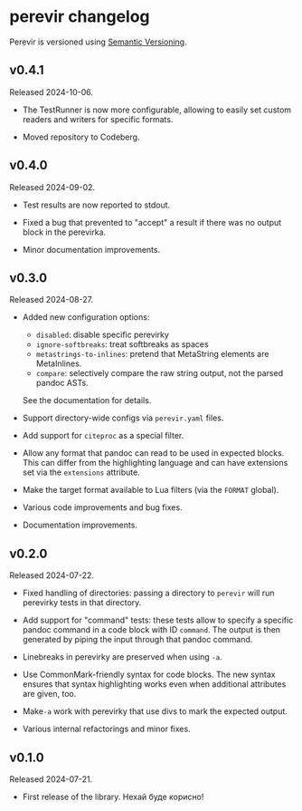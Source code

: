# perevir changelog

Perevir is versioned using [Semantic Versioning][].

[Semantic Versioning]: https://semver.org/

## v0.4.1

Released 2024-10-06.

- The TestRunner is now more configurable, allowing to easily set
  custom readers and writers for specific formats.

- Moved repository to Codeberg.

## v0.4.0

Released 2024-09-02.

- Test results are now reported to stdout.

- Fixed a bug that prevented to "accept" a result if there was no
  output block in the perevirka.

- Minor documentation improvements.

## v0.3.0

Released 2024-08-27.

- Added new configuration options:

    + `disabled`: disable specific perevirky
    + `ignore-softbreaks`: treat softbreaks as spaces
    + `metastrings-to-inlines`: pretend that MetaString elements
      are MetaInlines.
    + `compare`: selectively compare the raw string output, not
      the parsed pandoc ASTs.

  See the documentation for details.

- Support directory-wide configs via `perevir.yaml` files.

- Add support for `citeproc` as a special filter.

- Allow any format that pandoc can read to be used in expected
  blocks. This can differ from the highlighting language and can
  have extensions set via the `extensions` attribute.

- Make the target format available to Lua filters (via the
  `FORMAT` global).

- Various code improvements and bug fixes.

- Documentation improvements.

## v0.2.0

Released 2024-07-22.

- Fixed handling of directories: passing a directory to `perevir`
  will run perevirky tests in that directory.

- Add support for "command" tests: these tests allow to specify a
  specific pandoc command in a code block with ID `command`. The
  output is then generated by piping the input through that
  pandoc command.

- Linebreaks in perevirky are preserved when using `-a`.

- Use CommonMark-friendly syntax for code blocks. The new syntax
  ensures that syntax highlighting works even when additional
  attributes are given, too.

- Make`-a` work with perevirky that use divs to mark the expected
  output.

- Various internal refactorings and minor fixes.

## v0.1.0

Released 2024-07-21.

- First release of the library. Нехай буде корисно!
